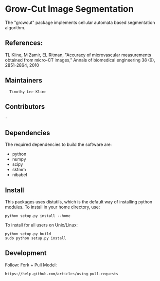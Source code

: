 Grow-Cut Image Segmentation
==========================

The "growcut" package implements cellular automata based segmentation algorithm.

References:
-----------

TL Kline, M Zamir, EL Ritman, 
"Accuracy of microvascular measurements obtained from micro-CT images,"
Annals of biomedical engineering 38 (9), 2851-2864, 2010


Maintainers
-----------

    - Timothy Lee Kline

Contributors
------------
    - 

Dependencies
------------

The required dependencies to build the software are:

  - python
  - numpy
  - scipy
  - skfmm
  - nibabel

Install
-------

This packages uses distutils, which is the default way of installing python modules. To install in your home directory, use:

    python setup.py install --home

To install for all users on Unix/Linux:

    python setup.py build
    sudo python setup.py install

Development
-----------

Follow: Fork + Pull Model:

    https://help.github.com/articles/using-pull-requests